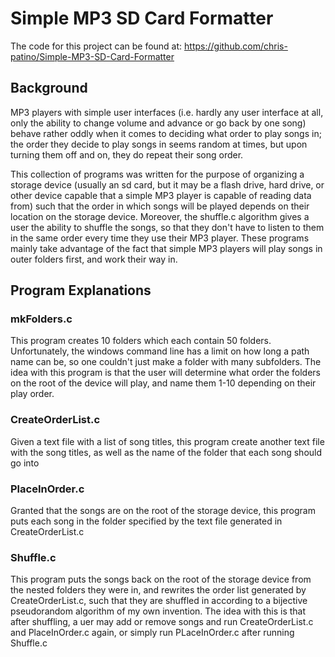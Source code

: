 # Simple MP3 SD Card Formatter

The code for this project can be found at: <a href="https://github.com/chris-patino/Simple-MP3-SD-Card-Formatter">https://github.com/chris-patino/Simple-MP3-SD-Card-Formatter</a>

## Background

MP3 players with simple user interfaces (i.e. hardly any user interface at all, only the ability to change volume and advance or go back by one song) behave rather oddly when it comes to deciding what order to play songs in; the order they decide to play songs in seems random at times, but upon turning them off and on, they do repeat their song order. 

This collection of programs was written for the purpose of organizing a storage device (usually an sd card, but it may be a flash drive, hard drive, or other device capable that a simple MP3 player is capable of reading data from) such that the order in which songs will be played depends on their location on the storage device. Moreover, the shuffle.c algorithm gives a user the ability to shuffle the songs, so that they don't have to listen to them in the same order every time they use their MP3 player. These programs mainly take advantage of the fact that simple MP3 players will play songs in outer folders first, and work their way in. 

## Program Explanations

### mkFolders.c

This program creates 10 folders which each contain 50 folders. Unfortunately, the windows command line has a limit on how long a path name can be, so one couldn't just make a folder with many subfolders. The idea with this program is that the user will determine what order the folders on the root of the device will play, and name them 1-10 depending on their play order. 

### CreateOrderList.c

Given a text file with a list of song titles, this program create another text file with the song titles, as well as the name of the folder that each song should go into

### PlaceInOrder.c

Granted that the songs are on the root of the storage device, this program puts each song in the folder specified by the text file generated in CreateOrderList.c

### Shuffle.c

This program puts the songs back on the root of the storage device from the nested folders they were in, and rewrites the order list generated by CreateOrderList.c, such that they are shuffled in according to a bijective pseudorandom algorithm of my own invention. The idea with this is that after shuffling, a uer may add or remove songs and run CreateOrderList.c and PlaceInOrder.c again, or simply run PLaceInOrder.c after running Shuffle.c

